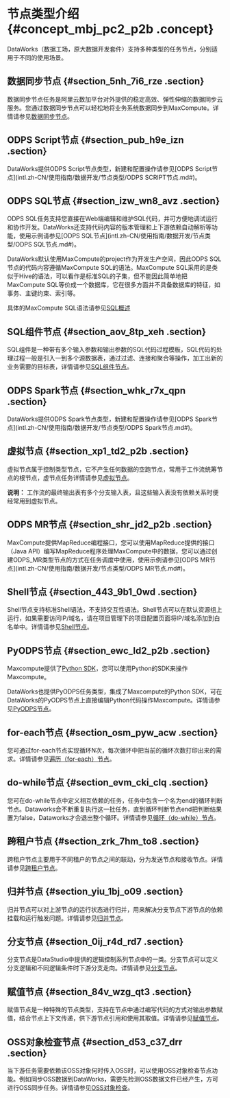 # 节点类型介绍 {#concept_mbj_pc2_p2b .concept}

DataWorks（数据工场，原大数据开发套件）支持多种类型的任务节点，分别适用于不同的使用场景。

## 数据同步节点 {#section_5nh_7i6_rze .section}

数据同步节点任务是阿里云数加平台对外提供的稳定高效、弹性伸缩的数据同步云服务。您通过数据同步节点可以轻松地将业务系统数据同步到MaxCompute。详情请参见[数据同步节点](intl.zh-CN/使用指南/数据开发/节点类型/数据同步节点.md#)。

## ODPS Script节点 {#section_pub_h9e_izn .section}

DataWorks提供ODPS Script节点类型，新建和配置操作请参见[ODPS Script节点](intl.zh-CN/使用指南/数据开发/节点类型/ODPS SCRIPT节点.md#)。

## ODPS SQL节点 {#section_izw_wn8_avz .section}

ODPS SQL任务支持您直接在Web端编辑和维护SQL代码，并可方便地调试运行和协作开发。DataWorks还支持代码内容的版本管理和上下游依赖自动解析等功能，使用示例请参见[ODPS SQL节点](intl.zh-CN/使用指南/数据开发/节点类型/ODPS SQL节点.md#)。

DataWorks默认使用MaxCompute的project作为开发生产空间，因此ODPS SQL节点的代码内容遵循MaxCompute SQL的语法。MaxCompute SQL采用的是类似于Hive的语法，可以看作是标准SQL的子集，但不能因此简单地把MaxCompute SQL等价成一个数据库，它在很多方面并不具备数据库的特征，如事务、主键约束、索引等。

具体的MaxCompute SQL语法请参见[SQL概述](../../../../intl.zh-CN/用户指南/SQL/SQL概述.md#)

## SQL组件节点 {#section_aov_8tp_xeh .section}

SQL组件是一种带有多个输入参数和输出参数的SQL代码过程模板，SQL代码的处理过程一般是引入一到多个源数据表，通过过滤、连接和聚合等操作，加工出新的业务需要的目标表，详情请参见[SQL组件节点](intl.zh-CN/使用指南/数据开发/节点类型/SQL组件节点.md#)。

## ODPS Spark节点 {#section_whk_r7x_qpn .section}

DataWorks提供ODPS Spark节点类型，新建和配置操作请参见[ODPS Spark节点](intl.zh-CN/使用指南/数据开发/节点类型/ODPS Spark节点.md#)。

## 虚拟节点 {#section_xp1_td2_p2b .section}

虚拟节点属于控制类型节点，它不产生任何数据的空跑节点，常用于工作流统筹节点的根节点，虚节点任务详情请参见[虚拟节点](intl.zh-CN/使用指南/数据开发/节点类型/虚拟节点.md#)。

**说明：** 工作流的最终输出表有多个分支输入表，且这些输入表没有依赖关系时便经常用到虚拟节点。

## ODPS MR节点 {#section_shr_jd2_p2b .section}

MaxCompute提供MapReduce编程接口，您可以使用MapReduce提供的接口（Java API）编写MapReduce程序处理MaxCompute中的数据，您可以通过创建ODPS\_MR类型节点的方式在任务调度中使用，使用示例请参见[ODPS MR节点](intl.zh-CN/使用指南/数据开发/节点类型/ODPS MR节点.md#)。

## Shell节点 {#section_443_9b1_0wd .section}

Shell节点支持标准Shell语法，不支持交互性语法。Shell节点可以在默认资源组上运行，如果需要访问IP/域名，请在项目管理下的项目配置页面将IP/域名添加到白名单中。详情请参见[Shell节点](intl.zh-CN/使用指南/数据开发/节点类型/SHELL节点.md#)。

## PyODPS节点 {#section_ewc_ld2_p2b .section}

Maxcompute提供了[Python SDK](https://www.alibabacloud.com/help/doc-detail/34615.htm)，您可以使用Python的SDK来操作Maxcompute。

DataWorks也提供PyODPS任务类型，集成了Maxcompute的Python SDK，可在DataWorks的PyODPS节点上直接编辑Python代码操作Maxcompute。详情请参见[PyODPS节点](intl.zh-CN/使用指南/数据开发/节点类型/PyODPS节点.md#)。

## for-each节点 {#section_osm_pyw_acw .section}

您可通过for-each节点实现循环N次，每次循环中把当前的循环次数打印出来的需求。详情请参见[遍历（for-each）节点](intl.zh-CN/使用指南/数据开发/节点类型/遍历节点.md#)。

## do-while节点 {#section_evm_cki_clq .section}

您可在do-while节点中定义相互依赖的任务，任务中包含一个名为end的循环判断节点。Dataworks会不断重复执行这一批任务，直到循环判断节点end把判断结果置为false，Dataworks才会退出整个循环。详情请参见[循环（do-while）节点](intl.zh-CN/使用指南/数据开发/节点类型/循环（do-while）节点.md#)。

## 跨租户节点 {#section_zrk_7hm_to8 .section}

跨租户节点主要用于不同租户的节点之间的联动，分为发送节点和接收节点。详情请参见[跨租户节点](intl.zh-CN/使用指南/数据开发/节点类型/跨租户节点.md#)。

## 归并节点 {#section_yiu_1bj_o09 .section}

归并节点可以对上游节点的运行状态进行归并，用来解决分支节点下游节点的依赖挂载和运行触发问题。详情请参见[归并节点](intl.zh-CN/使用指南/数据开发/节点类型/归并节点.md#)。

## 分支节点 {#section_0ij_r4d_rd7 .section}

分支节点是DataStudio中提供的逻辑控制系列节点中的一类。分支节点可以定义分支逻辑和不同逻辑条件时下游分支走向。详情请参见[分支节点](intl.zh-CN/使用指南/数据开发/节点类型/分支节点.md#)。

## 赋值节点 {#section_84v_wzg_qt3 .section}

赋值节点是一种特殊的节点类型，支持在节点中通过编写代码的方式对输出参数赋值，结合节点上下文传递，供下游节点引用和使用其取值。详情请参见[赋值节点](intl.zh-CN/使用指南/数据开发/节点类型/赋值节点.md#)。

## OSS对象检查节点 {#section_d53_c37_drr .section}

当下游任务需要依赖该OSS对象何时传入OSS时，可以使用OSS对象检查节点功能。例如同步OSS数据到DataWorks，需要先检测OSS数据文件已经产生，方可进行OSS同步任务。详情请参见[OSS对象检查](intl.zh-CN/使用指南/数据开发/节点类型/OSS对象检查.md#)。

